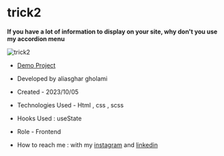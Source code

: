 # trick2

**If you have a lot of information to display on your site, why don't you use my accordion menu**

![trick2](https://github.com/aliasghardev/trick2/assets/144837096/7ffc2280-8998-4ab6-a85f-a82bc19194a3)

- [Demo Project](https://aliasghardev.github.io/trick1/)

- Developed by aliasghar gholami

- Created - 2023/10/05

- Technologies Used - Html , css , scss

- Hooks Used : useState 

- Role - Frontend

- How to reach me : with my [instagram](https://www.instagram.com/aliasghar.gholami_dev) and [linkedin](https://www.linkedin.com/in/aliasghar-gholami-a1229a290)
